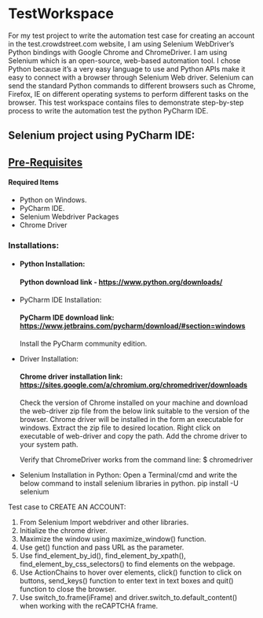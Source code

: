 # TestWorkspace
For my test project to write the automation test case for creating an account in the test.crowdstreet.com website, I am using Selenium WebDriver’s Python bindings with Google Chrome and ChromeDriver.
I am using Selenium which is an open-source, web-based automation tool. I chose Python because it’s a very easy language to use and Python APIs make it easy to connect with a browser through Selenium Web driver. Selenium can send the standard Python commands to different browsers such as Chrome, Firefox, IE on different operating systems to perform different tasks on the browser.
This test workspace contains files to demonstrate step-by-step process to write the automation test the python PyCharm IDE. 

## Selenium project using PyCharm IDE:

## [Pre-Requisites](###Pre-Requisites)
 #### Required Items
*	Python on Windows.
*	PyCharm IDE.
*	Selenium Webdriver Packages
*	Chrome Driver

### Installations:
* #### Python Installation:
  #### Python download link - https://www.python.org/downloads/
 
* PyCharm IDE Installation:
  #### PyCharm IDE download link: https://www.jetbrains.com/pycharm/download/#section=windows
  Install the PyCharm community edition.
  
*  Driver Installation:
   #### Chrome driver installation link: https://sites.google.com/a/chromium.org/chromedriver/downloads
   Check the version of Chrome installed on your machine and download the web-driver zip file from the below link suitable to the version of the browser. Chrome driver will be installed in the form an executable for windows. Extract the zip file to desired location. Right click on executable of web-driver and copy the path. Add the chrome driver to your system path. 
	 
   Verify that ChromeDriver works from the command line:
   $ chromedriver
 
*  Selenium Installation in Python:
   Open a Terminal/cmd and write the below command to install selenium libraries in python.
	pip install -U selenium
 
Test case to CREATE AN ACCOUNT:
1.	From Selenium Import webdriver and other libraries.
2.	Initialize the chrome driver.
3.	Maximize the window using maximize_window() function.
4.	Use get() function and pass URL as the parameter.
5.	Use find_element_by_id(), find_element_by_xpath(), find_element_by_css_selectors() to find elements on the webpage.
6.	Use ActionChains to hover over elements, click() function to click on buttons, send_keys() function to enter text in text boxes and quit() function to close the browser.
7.	Use switch_to.frame(iFrame) and driver.switch_to.default_content() when working with the reCAPTCHA frame.




